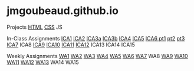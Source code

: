 # jmgoubeaud.github.io

Projects
    [HTML](https://jmgoubeaud.github.io/html-midterm/page5.html)
    [CSS](https://jmgoubeaud.github.io/index.html)
    JS

In-Class Assignments
    [ICA1](https://jmgoubeaud.github.io/ica/ICA1.pdf)
    [ICA2](https://jmgoubeaud.github.io/ica/ICA2.pdf)
    [ICA3a](https://jmgoubeaud.github.io/ica/ica3a.html)
    [ICA3b](https://jmgoubeaud.github.io/ica/ica3b.html)
    [ICA4](https://jmgoubeaud.github.io/ica/ica4.html)
    [ICA5](https://jmgoubeaud.github.io/ica/ica5/ica5.html)
    [ICA6 pt1](https://jmgoubeaud.github.io/ica/ica6/ica6-part1.html)
    [pt2](https://jmgoubeaud.github.io/ica/ica6/ica6-part2.html)
    [pt3](https://jmgoubeaud.github.io/ica/ica6/ica6-part3.html)
    [ICA7](https://jmgoubeaud.github.io/ica/ica7.html)
    ICA8
    [ICA9](https://jmgoubeaud.github.io/ica/ica9.html)
    [ICA10](https://jmgoubeaud.github.io/ica/ica10/ica10.html)
    [ICA11](https://jmgoubeaud.github.io/ica/ica11/ica11.html)
    [ICA12](https://jmgoubeaud.github.io/ica/ica12/ica12.html)
    ICA13
    ICA14
    ICA15

Weekly Assignments
    [WA1](https://jmgoubeaud.github.io/wa/wa1.html)
    [WA2](https://jmgoubeaud.github.io/wa/wa2.html)
    [WA3](https://jmgoubeaud.github.io/wa/wa3.html)
    [WA4](https://jmgoubeaud.github.io/wa/wa4.html)
    [WA5](https://jmgoubeaud.github.io/wa/wa5.html)
    [WA6](https://jmgoubeaud.github.io/wa/wa6/index.html)
    [WA7](https://jmgoubeaud.github.io/wa/week7.html)
    WA8
    [WA9](https://jmgoubeaud.github.io/wa/wa9.html)
    [WA10](https://jmgoubeaud.github.io/wa/wa10/wa10.html)
    [WA11](https://jmgoubeaud.github.io/wa/wa11/wa11.html)
    [WA12](https://jmgoubeaud.github.io/wa/wa12/wa12.html)
    [WA13](https://jmgoubeaud.github.io/wa/wa13/wa13.html)
    WA14
    WA15
